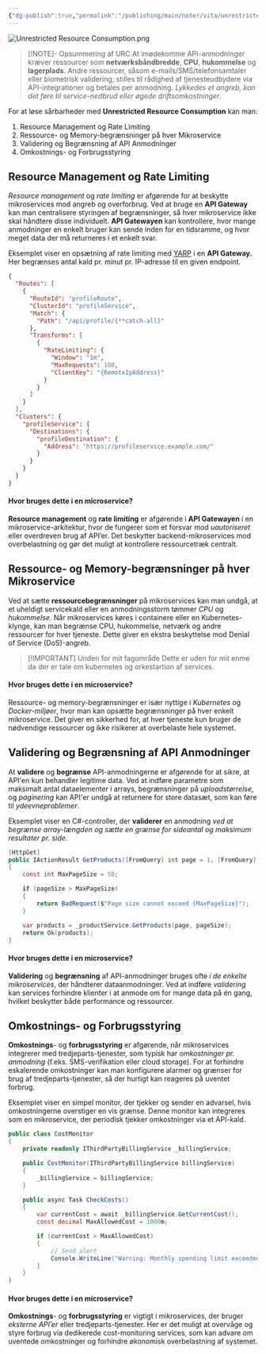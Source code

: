 ```yaml
---
{"dg-publish":true,"permalink":"/publishing/main/noter/vita/unrestricted-resource-consumption/","created":"2024-11-07T09:05:13.214+01:00"}
---
```


![Unrestricted Resource Consumption.png](/img/user/Resource/98_Images/Unrestricted%20Resource%20Consumption.png)
> [!NOTE]- Opsummering af URC
> At imødekomme API-anmodninger kræver ressourcer som **netværksbåndbredde**, **CPU**, **hukommelse** og **lagerplads**. Andre ressourcer, såsom e-mails/SMS/telefonsamtaler eller biometrisk validering, stilles til rådighed af tjenesteudbydere via API-integrationer og betales per anmodning. *Lykkedes et angreb, kan det føre til service-nedbrud eller øgede driftsomkostninger*.

For at løse sårbarheder med **Unrestricted Resource Consumption** kan man:
1. Resource Management og Rate Limiting
2. Ressource- og Memory-begrænsninger på hver Mikroservice
3. Validering og Begrænsning af API Anmodninger
4. Omkostnings- og Forbrugsstyring

## Resource Management og Rate Limiting
*Resource management* og *rate limiting* er afgørende for at beskytte mikroservices mod angreb og overforbrug. Ved at bruge en **API Gateway** kan man centralisere styringen af begrænsninger, så hver mikroservice ikke skal håndtere disse individuelt. **API Gatewayen** kan kontrollere, hvor mange anmodninger en enkelt bruger kan sende inden for en tidsramme, og hvor meget data der må returneres i et enkelt svar.

Eksemplet viser en opsætning af rate limiting med [YARP](https://microsoft.github.io/reverse-proxy/) i en **API Gateway.** Her begrænses antal kald pr. minut pr. IP-adresse til en given endpoint.
```json
{
  "Routes": [
    {
      "RouteId": "profileRoute",
      "ClusterId": "profileService",
      "Match": {
        "Path": "/api/profile/{**catch-all}"
      },
      "Transforms": [
        {
          "RateLimiting": {
            "Window": "1m",
            "MaxRequests": 100,
            "ClientKey": "{RemoteIpAddress}"
          }
        }
      ]
    }
  ],
  "Clusters": {
    "profileService": {
      "Destinations": {
        "profileDestination": {
          "Address": "https://profileservice.example.com/"
        }
      }
    }
  }
}
```

#### Hvor bruges dette i en microservice?

**Resource management** og **rate limiting** er afgørende i **API Gatewayen** i en mikroservice-arkitektur, hvor de fungerer som et forsvar mod *uautoriseret* eller overdreven brug af API’er. Det beskytter backend-mikroservices mod overbelastning og gør det muligt at kontrollere ressourcetræk centralt.

## Ressource- og Memory-begrænsninger på hver Mikroservice
Ved at sætte **ressourcebegrænsninger** på mikroservices kan man undgå, at et uheldigt servicekald eller en anmodningsstorm tømmer *CPU* og *hukommelse*. Når mikroservices køres i containere eller en Kubernetes-klynge, kan man begrænse CPU, hukommelse, netværk og andre ressourcer for hver tjeneste. 
Dette giver en ekstra beskyttelse mod Denial of Service (DoS)-angreb.

> [!IMPORTANT] Unden for mit fagområde
Dette er uden for mit enme da der er tale om kubernetes og orkestartion af services.
#### Hvor bruges dette i en microservice?

Ressource- og memory-begrænsninger er især nyttige i *Kubernetes* og *Docker-miljøer*, hvor man kan opsætte begrænsninger på hver enkelt mikroservice. Det giver en sikkerhed for, at hver tjeneste kun bruger de nødvendige ressourcer og ikke risikerer at overbelaste hele systemet.

## Validering og Begrænsning af API Anmodninger
At **validere** og **begrænse** API-anmodningerne er afgørende for at sikre, at API'en kun behandler legitime data. Ved at indføre parametre som maksimalt antal dataelementer i arrays, begrænsninger på *uploadstørrelse*, og *paginering* kan API'er undgå at returnere for store datasæt, som kan føre til *ydeevneproblemer*.

Eksemplet viser en C#-controller, der **validerer** en anmodning *ved at begrænse array-længden og sætte en grænse for sideantal og maksimum resultater pr. side.*
```csharp
[HttpGet]
public IActionResult GetProducts([FromQuery] int page = 1, [FromQuery] int pageSize = 10)
{
    const int MaxPageSize = 50;

    if (pageSize > MaxPageSize)
    {
        return BadRequest($"Page size cannot exceed {MaxPageSize}");
    }

    var products = _productService.GetProducts(page, pageSize);
    return Ok(products);
}
```

#### Hvor bruges dette i en microservice?
**Validering** og **begrænsning** af API-anmodninger bruges ofte *i de enkelte mikroservices*, der håndterer dataanmodninger. Ved at indføre *validering* kan services forhindre klienter i at anmode om for mange data på én gang, hvilket beskytter både performance og ressourcer.

## Omkostnings- og Forbrugsstyring
**Omkostnings**- og **forbrugsstyring** er afgørende, når mikroservices integrerer med tredjeparts-tjenester, som typisk har *omkostninger pr. anmodning* (f.eks. SMS-verifikation eller cloud storage). For at forhindre eskalerende omkostninger kan man konfigurere alarmer og grænser for brug af tredjeparts-tjenester, så der hurtigt kan reageres på uventet forbrug.

Eksemplet viser en simpel monitor, der tjekker og sender en advarsel, hvis omkostningerne overstiger en vis grænse. Denne monitor kan integreres som en mikroservice, der periodisk tjekker omkostninger via et API-kald.
```csharp
public class CostMonitor
{
    private readonly IThirdPartyBillingService _billingService;

    public CostMonitor(IThirdPartyBillingService billingService)
    {
        _billingService = billingService;
    }

    public async Task CheckCosts()
    {
        var currentCost = await _billingService.GetCurrentCost();
        const decimal MaxAllowedCost = 1000m;

        if (currentCost > MaxAllowedCost)
        {
            // Send alert
            Console.WriteLine("Warning: Monthly spending limit exceeded!");
        }
    }
}
```

#### Hvor bruges dette i en microservice?
**Omkostnings**- og **forbrugsstyring** er vigtigt i mikroservices, der bruger *eksterne API’er* eller tredjeparts-tjenester. Her er det muligt at overvåge og styre forbrug via dedikerede cost-monitoring services, som kan advare om uventede omkostninger og forhindre økonomisk overbelastning af systemet.